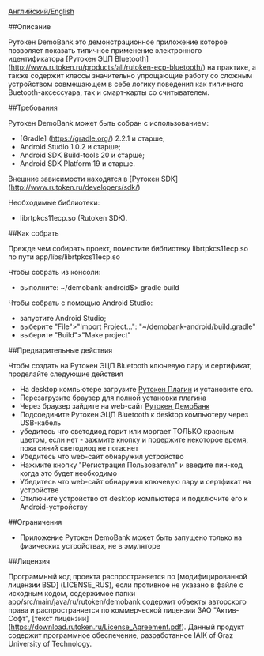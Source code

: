 [Английский/English](README.mdown) 

##Описание

Рутокен DemoBank это демонстрационное приложение которое позволяет показать типичное применение электронного идентификатора [Рутокен ЭЦП Bluetooth] (http://www.rutoken.ru/products/all/rutoken-ecp-bluetooth/) на практике, а также содержит классы значительно упрощающие работу со сложным устройством совмещающем в себе логику поведения как типичного Buetooth-аксессуара, так и смарт-карты со считывателем.

##Требования

Рутокен DemoBank может быть собран с использованием:
* [Gradle] (https://gradle.org/) 2.2.1 и старше;
* Android Studio 1.0.2 и старше;
* Android SDK Build-tools 20 и старше;
* Android SDK Platform 19 и старше.

Внешние зависимости находятся в [Рутокен SDK] (http://www.rutoken.ru/developers/sdk/)

Необходимые библиотеки:
* librtpkcs11ecp.so (Rutoken SDK).

##Как собрать

Прежде чем собирать проект, поместите библиотеку librtpkcs11ecp.so по пути app/libs/librtpkcs11ecp.so

Чтобы собрать из консоли:
* выполните:
    ~/demobank-android$> gradle build

Чтобы собрать с помощью Android Studio:
* запустите Android Studio;
* выберите "File">"Import Project...": "~/demobank-android/build.gradle"
* выберите "Build">"Make project"

##Предварительные действия

Чтобы создать на Рутокен ЭЦП Bluetooth ключевую пару и сертификат, проделайте следующие действия
* На desktop компьютере загрузите [Рутокен Плагин](http://www.rutoken.ru/products/all/rutoken-plugin/) и установите его.
* Перезагрузите браузер для полной установки плагина
* Через браузер зайдите на web-сайт [Рутокен ДемоБанк](http://demobank.rutoken.ru)
* Подсоедините Рутокен ЭЦП Bluetooth к desktop компьютеру через USB-кабель
* убедитесь что светодиод горит или моргает ТОЛЬКО красным цветом, если нет - зажмите кнопку и подержите некоторое время, пока синий светодиод не погаснет
* Убедитесь что web-сайт обнаружил устройство
* Нажмите кнопку "Регистрация Пользователя" и введите пин-код когда это будет необходимо
* Убедитесь что web-сайт обнаружил ключевую пару и сертфикат на устройстве
* Отключите устройство от desktop компьютера и подключите его к Android-устройству 

##Ограничения

* Приложение Рутокен DemoBank может быть запущено только на физических устройствах, не в эмуляторе

##Лицензия

Программный код проекта распространяется по [модифицированной лицензии BSD] (LICENSE_RUS), если противное не указано в файле с исходным кодом,
содержимое папки app/src/main/java/ru/rutoken/demobank содержит объекты авторского права и распространяется по коммерческой лицензии ЗАО "Актив-Софт", [текст лицензии] (https://download.rutoken.ru/License_Agreement.pdf).
Данный продукт содержит программное обеспечение, разработанное IAIK of Graz University of Technology.
